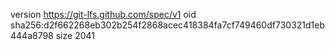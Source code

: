 version https://git-lfs.github.com/spec/v1
oid sha256:d2f662268eb302b254f2868acec418384fa7cf749460df730321d1eb444a8798
size 2041
